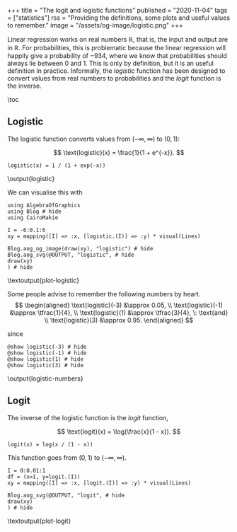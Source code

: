 +++
title = "The logit and logistic functions"
published = "2020-11-04"
tags = ["statistics"]
rss = "Providing the definitions, some plots and useful values to remember."
image = "/assets/og-image/logistic.png"
+++

Linear regression works on real numbers $\mathbb{R}$, that is, the input and output are in $\mathbb{R}$.
For probabilities, this is problematic because the linear regression will happily give a probability of $-934$, where we know that probabilities should always lie between $0$ and $1$.
This is only by definition, but it is an useful definition in practice.
Informally, the *logistic* function has been designed to convert values from real numbers to probabilities and the *logit* function is the inverse.

\toc

## Logistic

The logistic function converts values from $(-\infty, \infty)$ to $(0, 1)$:

$$ \text{logistic}(x) = \frac{1}{1 + e^{-x}}. $$

```julia:logistic
logistic(x) = 1 / (1 + exp(-x))
```
\output{logistic}

We can visualise this with

```julia:plot-logistic
using AlgebraOfGraphics
using Blog # hide
using CairoMakie

I = -6:0.1:6
xy = mapping([I] => :x, [logistic.(I)] => :y) * visual(Lines)

Blog.aog_og_image(draw(xy), "logistic") # hide
Blog.aog_svg(@OUTPUT, "logistic", # hide
draw(xy)
) # hide
```
\textoutput{plot-logistic}

Some people advise to remember the following numbers by heart.
$$
\begin{aligned}
\text{logistic}(-3) &\approx 0.05, \\
\text{logistic}(-1) &\approx \tfrac{1}{4}, \\
\text{logistic}(1) &\approx \tfrac{3}{4}, \: \text{and} \\
\text{logistic}(3) &\approx 0.95.
\end{aligned}
$$

since

```julia:logistic-numbers
@show logistic(-3) # hide
@show logistic(-1) # hide
@show logistic(1) # hide
@show logistic(3) # hide
```
\output{logistic-numbers}

## Logit

The inverse of the logistic function is the *logit* function,

$$ \text{logit}(x) = \log(\frac{x}{1 - x}). $$

```julia:logit
logit(x) = log(x / (1 - x))
```

This function goes from $(0, 1)$ to $(- \infty, \infty)$.

```julia:plot-logit
I = 0:0.01:1
df = (x=I, y=logit.(I))
xy = mapping([I] => :x, [logit.(I)] => :y) * visual(Lines)

Blog.aog_svg(@OUTPUT, "logit", # hide
draw(xy)
) # hide
```
\textoutput{plot-logit}
